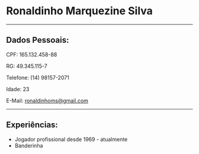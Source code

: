 # Ronaldinho Marquezine Silva

--- 

## Dados Pessoais:

CPF: 165.132.458-88

RG: 49.345.115-7

Telefone: (14) 98157-2071

Idade: 23

E-Mail: ronaldinhoms@gmail.com


---

## Experiências:

- Jogador profissional desde 1969 - atualmente
- Banderinha 
